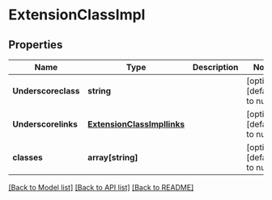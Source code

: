# ExtensionClassImpl

## Properties
Name | Type | Description | Notes
------------ | ------------- | ------------- | -------------
**Underscoreclass** | **string** |  | [optional] [default to null]
**Underscorelinks** | [**ExtensionClassImpllinks**](ExtensionClassImpllinks.md) |  | [optional] [default to null]
**classes** | **array[string]** |  | [optional] [default to null]

[[Back to Model list]](../README.md#documentation-for-models) [[Back to API list]](../README.md#documentation-for-api-endpoints) [[Back to README]](../README.md)


